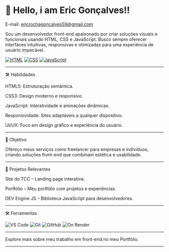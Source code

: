 
# 👋 Hello, i am Eric Gonçalves!!

E-mail: ericrochagoncalves59@gmail.com

Sou um desenvolvedor front-end apaixonado por criar soluções visuais e funcionais usando HTML, CSS e JavaScript. Busco sempre oferecer interfaces intuitivas, responsivas e otimizadas para uma experiência de usuário impecável.

<a href="https://developer.mozilla.org/en-US/docs/Web/HTML"><img src="https://img.shields.io/badge/HTML-E34F26?style=for-the-badge&logo=html5&logoColor=white" alt="HTML"></a>
<a href="https://developer.mozilla.org/en-US/docs/Web/CSS"><img src="https://img.shields.io/badge/CSS-1572B6?style=for-the-badge&logo=css3&logoColor=white" alt="CSS"></a>
<a href="https://developer.mozilla.org/en-US/docs/Web/JavaScript"><img src="https://img.shields.io/badge/JavaScript-F7DF1E?style=for-the-badge&logo=javascript&logoColor=black" alt="JavaScript"></a>


---

🛠️ Habilidades

HTML5: Estruturação semântica.

CSS3: Design moderno e responsivo.

JavaScript: Interatividade e animações dinâmicas.

Responsividade: Sites adaptáveis a qualquer dispositivo.

UI/UX: Foco em design gráfico e experiência do usuário.



---

🎯 Objetivo

Ofereço meus serviços como freelancer para empresas e indivíduos, criando soluções front-end que combinam estética e usabilidade.


---

💼 Projetos Relevantes

Site do TCC – Landing page interativa.

Portfólio – Meu portfólio com projetos e experiências.

DEV Engine JS – Biblioteca JavaScript para desenvolvedores.



---

🛠️ Ferramentas

![VS Code](https://img.shields.io/badge/VS%20Code-1E1E1E?style=for-the-badge&logo=visualstudiocode&logoColor=white)
![Git](https://img.shields.io/badge/Git-1D1F22?style=for-the-badge&logo=git&logoColor=white)
![GitHub](https://img.shields.io/badge/GitHub-0D1117?style=for-the-badge&logo=github&logoColor=white)
![On Render](https://img.shields.io/badge/On%20Render-2E2E2E?style=for-the-badge&logo=render&logoColor=white)



---

Explore mais sobre meu trabalho em front-end no meu Portfólio.


---



